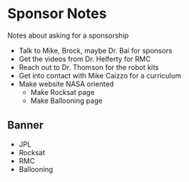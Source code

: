 # Sponsor Notes
Notes about asking for a sponsorship

- Talk to Mike, Brock, maybe Dr. Bai for sponsors
- Get the videos from Dr. Helferty for RMC
- Reach out to Dr. Thomson for the robot kits
- Get into contact with Mike Caizzo for a curriculum
- Make website NASA oriented
  - Make Rocksat page
  - Make Ballooning page

## Banner
- JPL
- Rocksat
- RMC
- Ballooning